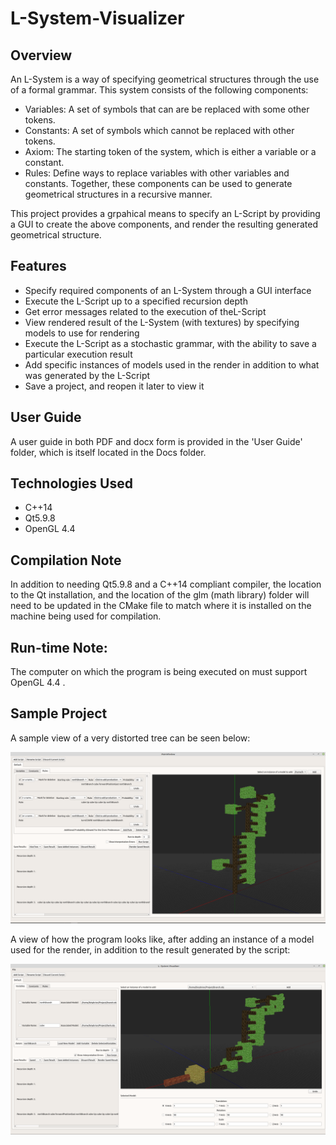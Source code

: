 # L-System-Visualizer

## Overview

An L-System is a way of specifying geometrical structures through the use of a formal grammar. This system consists of the following components:

* Variables: A set of symbols that can are be replaced with some other tokens.
* Constants: A set of symbols which cannot be replaced with other tokens.
* Axiom: The starting token of the system, which is either a variable or a constant.
* Rules: Define ways to replace variables with other variables and constants.
         Together, these components can be used to generate geometrical structures in a recursive manner. 
         
This project provides a grpahical means to specify an L-Script by providing a GUI to create the above 
components, and render the resulting generated geometrical structure.

## Features

* Specify required components of an L-System through a GUI interface
* Execute the L-Script up to a specified recursion depth
* Get error messages related to the execution of theL-Script
* View rendered result of the L-System (with textures) by specifying models to use for rendering
* Execute the L-Script as a stochastic grammar, with the ability to save a particular execution result
* Add specific instances of models used in the render in addition to what was generated by the L-Script
* Save a project, and reopen it later to view it

## User Guide

A user guide in both PDF and docx form is provided in the 'User Guide' folder, which is itself located in the Docs folder.

## Technologies Used

* C++14
* Qt5.9.8
* OpenGL 4.4


## Compilation Note

In addition to needing Qt5.9.8 and a C++14 compliant compiler, the location to the Qt installation, and the location of the
glm (math library) folder will need to be updated in the CMake file to match where it is installed on the machine being used for compilation.

## Run-time Note:

The computer on which the program is being executed on must support OpenGL 4.4 .

## Sample Project

A sample view of a very distorted tree can be seen below:

![alt-text](https://github.com/Binyamin-Brion/L-System-Visualizer/blob/master/Assets/SampleScreenShots/L-System_Tree.png)

A view of how the program looks like, after adding an instance of a model used for the render, in addition to the result
generated by the script:

![alt-text](https://github.com/Binyamin-Brion/L-System-Visualizer/blob/master/Assets/SampleScreenShots/sample_User_Added_Instance.png)
